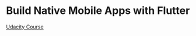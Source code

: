 # Build Native Mobile Apps with Flutter

[Udacity Course](https://www.udacity.com/course/build-native-mobile-apps-with-flutter--ud905)

